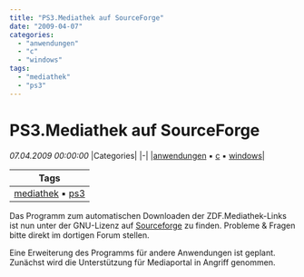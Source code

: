 ```yaml
---
title: "PS3.Mediathek auf SourceForge"
date: "2009-04-07"
categories: 
  - "anwendungen"
  - "c"
  - "windows"
tags: 
  - "mediathek"
  - "ps3"
---
```

# PS3.Mediathek auf SourceForge
_07.04.2009 00:00:00_
|Categories|
|-|
|[anwendungen](/dotnetwork/de/categories#anwendungen) :black_small_square: [c](/dotnetwork/de/categories#c) :black_small_square: [windows](/dotnetwork/de/categories#windows)|

|Tags|
|-|
|[mediathek](/dotnetwork/de/tags#mediathek) :black_small_square: [ps3](/dotnetwork/de/tags#ps3)|



Das Programm zum automatischen Downloaden der ZDF.Mediathek-Links ist nun unter der GNU-Lizenz auf [Sourceforge](http://sourceforge.net/projects/ps3mediathek/) zu finden. Probleme & Fragen bitte direkt im dortigen Forum stellen.

Eine Erweiterung des Programms für andere Anwendungen ist geplant. Zunächst wird die Unterstützung für Mediaportal in Angriff genommen.
